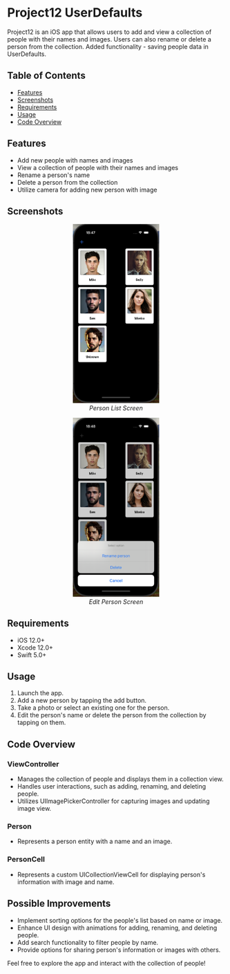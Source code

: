 # Project12 UserDefaults

Project12 is an iOS app that allows users to add and view a collection of people with their names and images. Users can also rename or delete a person from the collection. Added functionality - saving people data in UserDefaults.

## Table of Contents

* [Features](#features)
* [Screenshots](#screenshots)
* [Requirements](#requirements)
* [Usage](#usage)
* [Code Overview](#code-overview)

## Features

* Add new people with names and images
* View a collection of people with their names and images
* Rename a person's name
* Delete a person from the collection
* Utilize camera for adding new person with image

## Screenshots

<p align="center">
  <img src="screenshots/person_list.png" alt="Person List" width="200"/>
  <br/>
  <em>Person List Screen</em>
</p>

<p align="center">
  <img src="screenshots/edit_person.png" alt="Edit Person" width="200"/>
  <br/>
  <em>Edit Person Screen</em>
</p>

## Requirements

* iOS 12.0+
* Xcode 12.0+
* Swift 5.0+

## Usage

1. Launch the app.
2. Add a new person by tapping the add button.
3. Take a photo or select an existing one for the person.
4. Edit the person's name or delete the person from the collection by tapping on them.

## Code Overview

### ViewController

* Manages the collection of people and displays them in a collection view.
* Handles user interactions, such as adding, renaming, and deleting people.
* Utilizes UIImagePickerController for capturing images and updating image view.

### Person

* Represents a person entity with a name and an image.

### PersonCell

* Represents a custom UICollectionViewCell for displaying person's information with image and name.

## Possible Improvements

* Implement sorting options for the people's list based on name or image.
* Enhance UI design with animations for adding, renaming, and deleting people.
* Add search functionality to filter people by name.
* Provide options for sharing person's information or images with others. 

Feel free to explore the app and interact with the collection of people!

